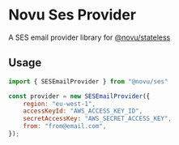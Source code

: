 # Novu Ses Provider

A SES email provider library for [@novu/stateless](https://github.com/khulnasoft/teleflow)

## Usage

```javascript
import { SESEmailProvider } from "@novu/ses"

const provider = new SESEmailProvider({
    region: "eu-west-1",
    accessKeyId: "AWS_ACCESS_KEY_ID",
    secretAccessKey: "AWS_SECRET_ACCESS_KEY",
    from: "from@email.com",
});
```
